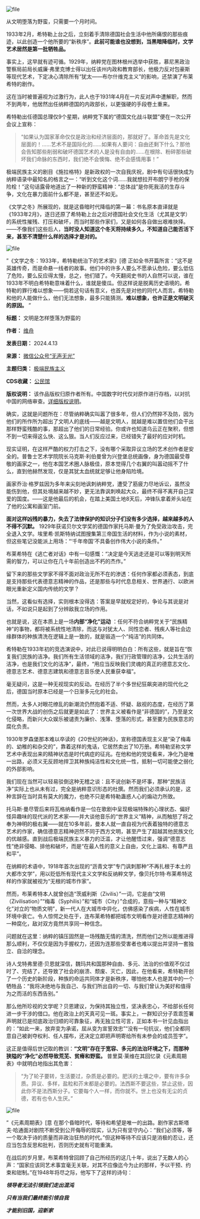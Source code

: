 ![file](https://chinadigitaltimes.net/chinese/files/2024/04/image-1713007904480.png)


从文明堕落为野蛮，只需要一个月时间。


1933年2月，希特勒上台之后，立刻着手清除德国社会生活中他所痛恨的那些痕迹，以此创造一个他所要的“新秩序”。**此前可能谁也没想到，当黑暗降临时，文学艺术居然是第一批牺牲品。** 


事实上，这早就有迹可循。1929年，纳粹党在图林根州选举中获胜，慕尼黑政治警察局前局长威廉·弗里克博士得以出任该州内政和教育部长，他极力反对包豪斯等现代艺术，下定决心清除所有“犹太——布尔什维克主义”的影响，还禁演了布莱希特的剧作。


这在当时被普遍视为过激行为，此人也于1931年4月在一片反对声中遭解职，然而不到两年，他居然出任纳粹德国的内政部长，以更强硬的手段卷土重来。


希特勒出任德国总理仅9个星期，纳粹党下属的“德国文化战斗联盟”便在一次公开会议上宣称：



> “如果认为国家革命仅仅是政治和经济层面的，那就好了。革命首先是文化层面的！……艺术不是国际化的……如果有人要问：自由还剩下什么？那他会告知那些削弱和破坏德国艺术的人是没有自由的……在根除、粉碎那些破坏我们命脉的东西时，我们绝不会懊悔、绝不会感情用事！”


极端民族主义的剧目《施拉格特》是新政权的一次自我庆祝，剧中有句话很快成为纳粹语录中最知名的格言之一：“听到文化这个词……我就想拉开布朗宁手枪的保险栓！”这句话露骨地道出了一种新的野蛮精神：“总体战”是你死我活的生存斗争，文化在暴力面前什么都不是，甚至还不如无。


《文学之冬》所展现的，就是这昏暗时代降临的第一幕：书名原本直译就是《1933年2月》，逐日还原了希特勒上台之后对德国社会文化生活（尤其是文学）的系统性摧残、打压和破坏，而当时那些作家们，又是如何各自做出艰难抉择。——不像我们这些后人，**当时没人知道这个冬天将持续多久，不知道自己能否活下来，甚至不清楚什么样的选择才是对的。** 


![file](https://chinadigitaltimes.net/chinese/files/2024/04/image-1713007952745.png)  

”《文学之冬：1933年，希特勒统治下的艺术家》[德
正如全书开篇所言：“这不是英雄传奇，而是命悬一线者的故事。他们中的许多人要么不愿承认危险，要么低估了危险，要么反应得太慢，总之，他们错了。今天翻阅史书的人自然可以说，谁在1933年不明白希特勒意味着什么，谁就是傻瓜。但这样说是脱离历史语境的。希特勒的罪行难以想象——倘若这句话有意义，也首先是对他的同代人而言。希特勒和他的人能做什么，他们无法想象，最多只能猜测。**难以想象，也许正是文明破灭的原因。** ”




**标题：** 文明是怎样堕落为野蛮的  

**作者：** [维舟](https://chinadigitaltimes.net/space/无声无光)  

**发表日期：** 2024.4.13  

**来源：** [微信公众号“无声无光”](https://web.archive.org/web/https://mp.weixin.qq.com/s/u9KSc6IaD-zQglQga7TyDw)  

**主题归类：** [极端民族主义](https://chinadigitaltimes.net/space/极端民族主义)  

**CDS收藏：** [公民馆](https://chinadigitaltimes.net/space/%E5%85%AC%E6%B0%91%E9%A6%86)  

**版权说明：** 该作品版权归原作者所有。中国数字时代仅对原作进行存档，以对抗中国的网络审查。[详细版权说明](https://chinadigitaltimes.net/chinese/copyright)。


确实，这就是问题所在：尽管纳粹确实叫嚣了很多年，但人们仍然猝不及防，因为他们的所作所为超出了文明人的底线——越是文明人，就越是难以置信他们会干出那样野蛮残酷的事，那超出了他们的日常经验。你或许也知道乌云正在聚积，但想不到一切来得这么快、这么狠。当人们反应过来，已经错失了最好的应对时机。


现实证明，在这样严酷的权力打击之下，没有哪个采取异议立场的艺术创作者是安全的。普鲁士艺术学院院长马克斯·利伯曼曾为兴登堡总统画像，身为德国最受尊敬的画家之一，他在本国艺术圈人脉极佳，原本觉得几个右翼的叫嚣动摇不了什么，直到他赫然发现，仅是其犹太血统就足够让他身陷险境。


画家乔治·格罗兹因为多年来尖刻地讽刺纳粹党，遭受了筋疲力尽地诉讼，虽然没能伤到他，但其处境越来越不妙，更无法靠讽刺唤起大众，最终不得不离开自己深爱的国度。——这是他最后的机会，在踏上美国土地8天后，冲锋队拿着斧头站在了他的公寓和画室门前。


**面对这样凶残的暴力，失去了法律保护的知识分子们没有多少选择，越来越多的人不得不沉默。** 1929年获诺贝尔文学奖的德国作家托马斯·曼为了免受政治攻击，完全退入文学。埃里希·凯斯特纳试图搜集第三帝国生活的材料，作为小说的素材，但这些笔记没能派上用场：“‘千年帝国’不具备创作伟大小说的条件。”


布莱希特在《逃亡者对话》中有一句感慨：“决定是今天逃走还是可以等到明天所需的智力，可以让你在几十年前创造出不朽的杰作。” 


留下来的那些文学家不得不面对政治无所不在的渗透：任何作家都必须表态，到底是支持那些代表德意志精神的作品，还是那些与时代息息相关、世界通行、以欧洲眼光重新定义国内传统的文学？


当然，这看似有选择，实则根本没得选：答案是早就规定好的，争论与其说是对话，不如说只是起到了分辨敌我立场的作用。


也就是说，这在本质上是一场**内部“净化”运动** ：任何不符合纳粹党关于“民族精神”的事物，都将被系统性地清除，而这与对犹太人、同性恋者、残疾人等社会边缘群体的种族清洗在逻辑上是一致的，就是锻造一个“纯洁”的共同体。


希特勒在1933年初的竞选演说中，对此已说得明明白白：所有这些，就是旨在“恢复我们民族的洁净。我们所有生活领域的洁净，我们行政管理的洁净，公共生活的洁净，也是我们文化的洁净”，最终，“用应当反映我们灵魂的真正的德意志文化、德意志艺术、德意志建筑和德意志音乐使人民重获幸福”。


毫无疑问，这是一种无视现实的反动。在经历了半个多世纪狂飙突进的现代化之后，德国当时原本已经是一个日渐多元化的社会。


然而，太多人对眼花缭乱的新潮流仍然抱着不适、怀疑、敌视的态度，在经历了第一次世界大战的创伤之后就更是如此了：世界主义被看作是“非德国的”，乃至是文化侵略，而新兴大众娱乐被谴责为廉价、浅薄、堕落的形式，甚至要为民族意志的腐化负责。


1930年罗森堡那本难以卒读的《20世纪的神话》，宣称德国表现主义是“染了梅毒的、幼稚的和杂交的”，靠着这样的鬼话，它居然卖出了10万册。希特勒坚称文学艺术中表现出来的精神状态是时代病症的征兆。在他和他的党徒看来，净化乃是唯一出路，必须义无反顾地捍卫其种族纯洁性和文化统一性，抵制一切可能使之弱化的外部影响。


我们现在当然可以轻易驳倒这种无稽之谈：且不说创新不是坏事，那种“民族洁净”实际上也从未有过，完全是纳粹意识形态的杜撰。然而我们必须承认的是，这种言辞在当时具有莫大的魔力，也绝不只是希特勒蛊惑人心的煽动力所致。


托马斯·曼尽管后来将瓦格纳看作是一位在歌剧中呈现极端特殊的心理状态、偏好怪异趣味的现代派的艺术家——并大谈他音乐的“世界主义”精神，从而触怒了将之奉为神明的极右翼——就在10多年前，曼本人就一直自视为代表着独特的德意志艺术的作家，确信德意志精神迥然不同于西方文明，甚至产生了超越其他民族文化的优越感。直到战后极端民族主义暴力的泛滥，才让他醒悟过来，强调“德意志性”绝非侵略、排他和破坏，而是“在最人性的意义上自由，文化上温和、有尊严且和平”。


在纳粹的术语中，1918年首次出现的“沥青文学”专门讽刺那种“不再扎根于本土的大都市文学”，用以贬低所有现代主义文学和反纳粹文学，像贝托尔特·布莱希特这样的作家就被视为“无根的城市作家”。


然而，布莱希特本人就曾创造“茨威利斯（Zivilis）”一词，它是由“文明（Zivilisation）”“梅毒（Syphilis）”和“城市（City）”合成的，意指一种与“精神文化”对立的“物质文明”，新一代人在大城市中异化，仿佛感染了疾病，人性在城市环境中衰亡。令人惊愕之处在于，连布莱希特都把城市文明看作是对德意志精神的一种腐化，敌对双方竟然共享同一种信念。


问题就在这里：纳粹的镇压固然是一场残酷无情的清洗，然而他们之所以能推进得那么顺利，不仅仅是因为手握权力，还因为连那些受害者也难以提出并坚持一套独立、自洽的理念。


诗人戈特弗里德·贝恩就深信，魏玛共和国那种自由、多元、法治的价值观不仅过时了、完结了，还导致了社会的崩溃、颓废、灭亡，因此，在他看来，希特勒开创了一个历史的新阶段，种族的命运共同体才是新秩序，哪怕他本人也是其中的一个牺牲品：“我将决绝地与我自己、与我们所出自的一切、与我们曾认为美好和值得为之而活的东西告别。”


那么他所珍视的文学呢？贝恩建议，为保持其独立性，坚决表忠心，不给部长任何进一步干涉的借口。他在政治上的天真可见一斑。事实上，一群知识分子乖乖签署声明就已是彻底政治归顺的可靠象征，再无独立性可言，正如本书一针见血指出的：“如此一来，放弃变为承诺，屈从变为宣誓效忠”“没有一句抗议，他们全都同意自己被剥夺权利、任人摆布，还决定立即把声明寄给所有未参会的成员签字”。


这正是值得后世记取的教训：**“文明”存在于宽容、多元的法治环境之下，而那种狭隘的“净化”必然导致荒芜、贫瘠和野蛮。** 普里莫·莱维在其回忆录《元素周期表》中就明白地指出其危害：



> “为了轮子要转，生活要过，杂质是必要的。肥沃的土壤之中，要有许多杂质。异议、多样，盐粒和芥末都是必要的。法西斯不要这些，禁止这些，因此你不是法西斯分子。它要每个人一样，而你就不。世上也没有无尘的贞德，若有也令人生厌。”


![file](https://chinadigitaltimes.net/chinese/files/2024/04/image-1713008086672.png)  

”《元素周期表》[意
在那个昏暗时代，等待和希望是唯一的出路。剧作家古斯塔夫·哈通面对剧院不断受到公开侮辱的现实，认为只有坚守内心：“我们必须等，等一个取决于诗的质量而非政治狂热的时代。”但这种等待不应该只是消极的忍让，还应当包含反思和批判，否则历史就有可能重演。


在战后的岁月里，布莱希特曾回顾了自己所经历的这几十年，说出了无数人的心声：“国家应该同艺术事宜毫无关联，对其不应像迄今为止的那样，予以干预、约束和钳制。”在1948年将尽之际，他写下了这样的诗句：


***领导者无法引领我们走出混沌*** 


***只有当我们最终能引领自我*** 


***才能别旧国，迎新家*** 





